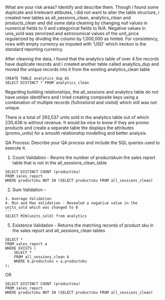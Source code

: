 What are your risk areas? Identify and describe them.
Though i found some duplicate and irrelevant attibutes, i did not want to alter the table structure, i created new tables as all_sessions_clean, analytics_clean and products_clean and did some data cleaning by changing null values in numerical fields to 0 and categorical fields to N/A. 
Negative values in unis_sold was zerorized and astronomical values of the unit_price regularized by dividing the column by 1,000,000 as hinted.
For consistency, rows with empty currency as imputed with 'USD' which ireckon is the standard reporting currency.

After cleaning the data, i found that the analytics table of over 4.5m records have duplicate reocrds and i created another table called analytics_dup and moved the unique records into it from the existing analytics_clean table
```
CREATE TABLE analytics_dup AS 
SELECT DISTINCT * FROM analytics_clean
```
Regarding building relationships, the all_sessions and analytics table do not have uniqie identifiers and i tried creating composite keys using a combination of multiple records (fullvisitorid and visitid)  which still was not unique.

There is a total of 293,537 units sold in the analytics table out of which 230,436 is without revenue. It would be nice to know if they are promo products and create a separate table the displays the attributes (promo_units) for a smooth relationship modelling and better analysis.


QA Process:
Describe your QA process and include the SQL queries used to execute it.

1. Count Validation - Reurns the number of productskuin the sales report table that is not in the all_sessions_clean_table
```
SELECT DISTINCT COUNT (productsku) 
FROM sales_report
WHERE productsku NOT IN (SELECT productsku FROM all_sessions_clean)
```
2. Sum Validation - 
```SELECT SUM(units_sold) from analytics_dup
3. Average Validation
4. Min and Max Validation - Revealed a negative value in the units_sold which was changed to 0
'''
SELECT MIN(units_sold) from analytics
```
5. Existence Validation - Returns the matching records of product sku in the sales report and all_sessions_clean tables
```
SELECT *
FROM sales_report a 
WHERE EXISTS (
    SELECT *
    FROM all_sessions_clean b
    WHERE b.productsku = a.productsku
);
```
OR
```
SELECT DISTINCT COUNT (productsku) 
FROM sales_report
WHERE productsku NOT IN (SELECT productsku FROM all_sessions_clean)
```

